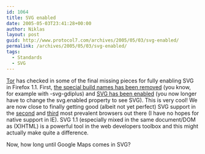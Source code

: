 ```yaml
---
id: 1064
title: SVG enabled
date: 2005-05-03T23:41:28+00:00
author: Niklas
layout: post
guid: http://www.protocol7.com/archives/2005/05/03/svg-enabled/
permalink: /archives/2005/05/03/svg-enabled/
tags:
  - Standards
  - SVG
---
```

<div class='microid-3e804dd6214b3d5890072445b8a426545eaa6325'>
  <p>
    <a href="http://weblogs.mozillazine.org/tor/archives/2005/05/20050502_weekly.html">Tor</a> has checked in some of the final missing pieces for fully enabling SVG in Firefox 1.1. First, <a href="http://bonsai.mozilla.org/cvsview2.cgi?diff_mode=context&#038;whitespace_mode=show&#038;subdir=mozilla/toolkit/mozapps/installer&#038;command=DIFF_FRAMESET&#038;file=package-name.mk&#038;rev1=1.3&#038;rev2=1.4&#038;root=/cvsroot">the special build names has been removed</a> (you know, for example with -svg-gdiplus) and <a href="http://bonsai.mozilla.org/cvsview2.cgi?diff_mode=context&#038;whitespace_mode=show&#038;root=/cvsroot&#038;subdir=mozilla/modules/libpref/src/init&#038;command=DIFF_FRAMESET&#038;root=/cvsroot&#038;file=all.js&#038;rev1=3.571&#038;rev2=3.572">SVG has been enabled</a> (you now longer have to change the svg.enabled property to see SVG). This is very cool! We are now close to finally getting good (albeit not yet perfect) SVG support in the <a href="http://www.mozilla.org/firefox">second</a> and <a href="http://www.opera.com">third</a> most prevalent browsers out there (I have no hopes for native support in IE). SVG 1.1 (especially mixed in the same document/DOM as (X)HTML) is a powerful tool in the web developers toolbox and this might actually make quite a difference.
  </p>
  
  <p>
    Now, how long until Google Maps comes in SVG?
  </p>
</div>